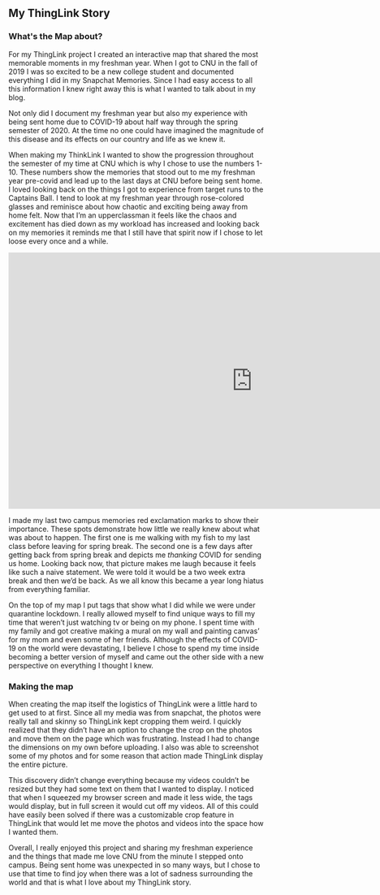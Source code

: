 ## My ThingLink Story

### What's the Map about?

For my ThingLink project I created an interactive map that shared the most memorable moments in my freshman year. When I got to CNU in the fall of 2019 I was so excited to be a new college student and documented everything I did in my Snapchat Memories. Since I had easy access to all this information I knew right away this is what I wanted to talk about in my blog. 

Not only did I document my freshman year but also my experience with being sent home due to COVID-19 about half way through the spring semester of 2020. At the time no one could have imagined the magnitude of this disease and its effects on our country and life as we knew it. 

When making my ThinkLink I wanted to show the progression throughout the semester of my time at CNU which is why I chose to use the numbers 1-10. These numbers show the memories that stood out to me my freshman year pre-covid and lead up to the last days at CNU before being sent home. I loved looking back on the things I got to experience from target runs to the Captains Ball. I tend to look at my freshman year through rose-colored glasses and reminisce about how chaotic and exciting being away from home felt. Now that I’m an upperclassman it feels like the chaos and excitement has died down as my workload has increased and looking back on my memories it reminds me that I still have that spirit now if I chose to let loose every once and a while. 

<iframe width="960" height="505.2631578947368" data-original-width="2052" data-original-height="1080" src="https://www.thinglink.com/card/1498288097165574145" type="text/html" frameborder="0" webkitallowfullscreen mozallowfullscreen allowfullscreen scrolling="no"></iframe><script async src="//cdn.thinglink.me/jse/responsive.js"></script> 

I made my last two campus memories red exclamation marks to show their importance. These spots demonstrate how little we really knew about what was about to happen. The first one is me walking with my fish to my last class before leaving for spring break. The second one is a few days after getting back from spring break and depicts me _thanking_ COVID for sending us home. Looking back now, that picture makes me laugh because it feels like such a naive statement. We were told it would be a two week extra break and then we’d be back. As we all know this became a year long hiatus from everything familiar. 

On the top of my map I put tags that show what I did while we were under quarantine lockdown. I really allowed myself to find unique ways to fill my time that weren’t just watching tv or being on my phone. I spent time with my family and got creative making a mural on my wall and painting canvas’ for my mom and even some of her friends. Although the effects of COVID-19 on the world were devastating, I believe I chose to spend my time inside becoming a better version of myself and came out the other side with a new perspective on everything I thought I knew. 

### Making the map

When creating the map itself the logistics of ThingLink were a little hard to get used to at first. Since all my media was from snapchat, the photos were really tall and skinny so ThingLink kept cropping them weird. I quickly realized that they didn’t have an option to change the crop on the photos and move them on the page which was frustrating. Instead I had to change the dimensions on my own before uploading. I also was able to screenshot some of my photos and for some reason that action made ThingLink display the entire picture. 

This discovery didn’t change everything because my videos couldn’t be resized but they had some text on them that I wanted to display. I noticed that when I squeezed my browser screen and made it less wide, the tags would display, but in full screen it would cut off my videos. All of this could have easily been solved if there was a customizable crop feature in ThingLink that would let me move the photos and videos into the space how I wanted them. 

Overall, I really enjoyed this project and sharing my freshman experience and the things that made me love CNU from the minute I stepped onto campus. Being sent home was unexpected in so many ways, but I chose to use that time to find joy when there was a lot of sadness surrounding the world and that is what I love about my ThingLink story. 


